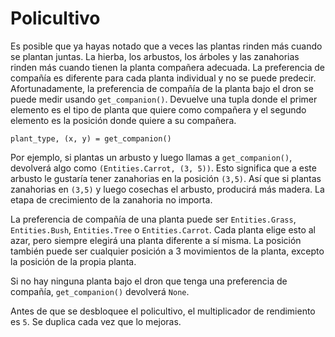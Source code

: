 # Policultivo
Es posible que ya hayas notado que a veces las plantas rinden más cuando se plantan juntas.
La hierba, los arbustos, los árboles y las zanahorias rinden más cuando tienen la planta compañera adecuada. La preferencia de compañía es diferente para cada planta individual y no se puede predecir. Afortunadamente, la preferencia de compañía de la planta bajo el dron se puede medir usando `get_companion()`. Devuelve una tupla donde el primer elemento es el tipo de planta que quiere como compañera y el segundo elemento es la posición donde quiere a su compañera.

`plant_type, (x, y) = get_companion()`

Por ejemplo, si plantas un arbusto y luego llamas a `get_companion()`, devolverá algo como `(Entities.Carrot, (3, 5))`. Esto significa que a este arbusto le gustaría tener zanahorias en la posición `(3,5)`. Así que si plantas zanahorias en `(3,5)` y luego cosechas el arbusto, producirá más madera. La etapa de crecimiento de la zanahoria no importa.

La preferencia de compañía de una planta puede ser `Entities.Grass`, `Entities.Bush`, `Entities.Tree` o `Entities.Carrot`. Cada planta elige esto al azar, pero siempre elegirá una planta diferente a sí misma. La posición también puede ser cualquier posición a 3 movimientos de la planta, excepto la posición de la propia planta.

Si no hay ninguna planta bajo el dron que tenga una preferencia de compañía, `get_companion()` devolverá `None`.

Antes de que se desbloquee el policultivo, el multiplicador de rendimiento es `5`. Se duplica cada vez que lo mejoras.
